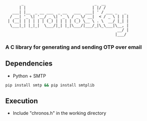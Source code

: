 ```
       _                               _  __          
      | |                             | |/ /          
   ___| |__  _ __ ___  _ __   ___  ___| ' / ___ _   _ 
  / __| '_ \| '__/ _ \| '_ \ / _ \/ __|  < / _ \ | | |
 | (__| | | | | | (_) | | | | (_) \__ \ . \  __/ |_| |
  \___|_| |_|_|  \___/|_| |_|\___/|___/_|\_\___|\__, |
                                                 __/ |
                                                |___/                                                                                      
```
### A C library for generating and sending OTP over email

## Dependencies
- Python + SMTP
```zsh
pip install smtp && pip install smtplib
```

## Execution
- Include "chronos.h" in the working directory
